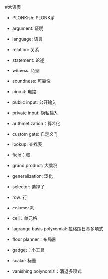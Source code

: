 #术语表

- PLONKish: PLONK系

- argument: 证明

- language: 语言

- relation: 关系

- statement: 论述

- witness: 论据

- soundness: 可靠性

- circuit: 电路

- public input: 公开输入

- private input: 隐私输入

- arithmetization：算术化

- custom gate: 自定义门

- lookup: 查找表

- field：域

- grand product: 大乘积

- generalization: 泛化

- selector: 选择子

- row: 行

- column: 列

- cell：单元格

- lagrange basis polynomial: 拉格朗日基多项式

- floor planner：布局器

- gadget：小工具

- scalar: 标量

- vanishing polynomial：消退多项式

  
